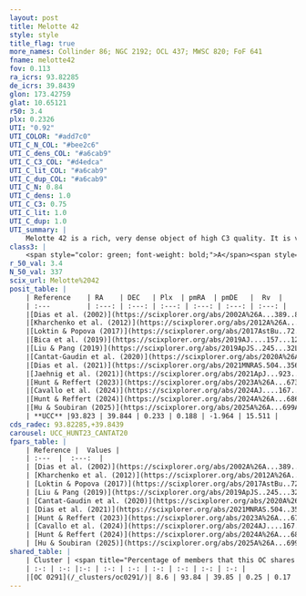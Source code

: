 ```yaml
---
layout: post
title: Melotte 42
style: style
title_flag: true
more_names: Collinder 86; NGC 2192; OCL 437; MWSC 820; FoF 641
fname: melotte42
fov: 0.113
ra_icrs: 93.82285
de_icrs: 39.8439
glon: 173.42759
glat: 10.65121
r50: 3.4
plx: 0.2326
UTI: "0.92"
UTI_COLOR: "#add7c0"
UTI_C_N_COL: "#bee2c6"
UTI_C_dens_COL: "#a6cab9"
UTI_C_C3_COL: "#d4edca"
UTI_C_lit_COL: "#a6cab9"
UTI_C_dup_COL: "#a6cab9"
UTI_C_N: 0.84
UTI_C_dens: 1.0
UTI_C_C3: 0.75
UTI_C_lit: 1.0
UTI_C_dup: 1.0
UTI_summary: |
    Melotte 42 is a rich, very dense object of high C3 quality. It is very well-studied in the literature. This object shares a very small percentage of members with a later reported entry.
class3: |
    <span style="color: green; font-weight: bold;">A</span><span style="color: #FFC300; font-weight: bold;">B</span>
r_50_val: 3.4
N_50_val: 337
scix_url: Melotte%2042
posit_table: |
    | Reference    | RA    | DEC   | Plx  | pmRA  | pmDE   |  Rv  |
    | :---         | :---: | :---: | :---: | :---: | :---: | :---: |
    |[Dias et al. (2002)](https://scixplorer.org/abs/2002A%26A...389..871D) | 93.821 | 39.855 | -- | 0.18 | -5.31 | -- |
    |[Kharchenko et al. (2012)](https://scixplorer.org/abs/2012A%26A...543A.156K) | 93.82 | 39.868 | -- | -2.68 | -3.32 | -- |
    |[Loktin & Popova (2017)](https://scixplorer.org/abs/2017AstBu..72..257L) | 93.825 | 39.856 | -- | 0.18 | -5.31 | -- |
    |[Bica et al. (2019)](https://scixplorer.org/abs/2019AJ....157...12B) | 93.79 | 39.848 | -- | -- | -- | -- |
    |[Liu & Pang (2019)](https://scixplorer.org/abs/2019ApJS..245...32L) | 93.835 | 39.826 | 0.25 | 0.307 | -1.908 | -- |
    |[Cantat-Gaudin et al. (2020)](https://scixplorer.org/abs/2020A%26A...640A...1C) | 93.819 | 39.846 | 0.223 | 0.193 | -1.962 | -- |
    |[Dias et al. (2021)](https://scixplorer.org/abs/2021MNRAS.504..356D) | 93.824 | 39.843 | 0.219 | 0.189 | -1.977 | -- |
    |[Jaehnig et al. (2021)](https://scixplorer.org/abs/2021ApJ...923..129J) | 93.816 | 39.856 | 0.268 | 0.219 | -1.978 | -- |
    |[Hunt & Reffert (2023)](https://scixplorer.org/abs/2023A%26A...673A.114H) | 93.822 | 39.843 | 0.228 | 0.189 | -1.969 | 20.754 |
    |[Cavallo et al. (2024)](https://scixplorer.org/abs/2024AJ....167...12C) | 93.82 | 39.84 | 0.23 | -- | -- | -- |
    |[Hunt & Reffert (2024)](https://scixplorer.org/abs/2024A%26A...686A..42H) | 93.822 | 39.843 | 0.228 | 0.189 | -1.969 | 20.754 |
    |[Hu & Soubiran (2025)](https://scixplorer.org/abs/2025A%26A...699A.246H) | 93.82 | 39.84 | -- | -- | -- | -- |
    | **UCC** |93.823 | 39.844 | 0.233 | 0.188 | -1.964 | 15.511 | 
cds_radec: 93.82285,+39.8439
carousel: UCC_HUNT23_CANTAT20
fpars_table: |
    | Reference |  Values |
    | :---  |  :---:  |
    | [Dias et al. (2002)](https://scixplorer.org/abs/2002A%26A...389..871D) | `E(B-V)=0.16, Dist=3467.0, Age=9.15, [Fe/H]=-0.31` |
    | [Kharchenko et al. (2012)](https://scixplorer.org/abs/2012A%26A...543A.156K) | `e_bv=0.1, distance=3501, log_age=9.25, metallicity=-0.31` |
    | [Loktin & Popova (2017)](https://scixplorer.org/abs/2017AstBu..72..257L) | `E(B-V)=0.17, Dmod=12.88, logt=8.76` |
    | [Liu & Pang (2019)](https://scixplorer.org/abs/2019ApJS..245...32L) | `Age=1.45, Z=-0.25` |
    | [Cantat-Gaudin et al. (2020)](https://scixplorer.org/abs/2020A%26A...640A...1C) | `AVNN=0.43, DMNN=12.78, AgeNN=8.99` |
    | [Dias et al. (2021)](https://scixplorer.org/abs/2021MNRAS.504..356D) | `Av=0.613, Dist=3485, logage=9.113, [Fe/H]=-0.181` |
    | [Hunt & Reffert (2023)](https://scixplorer.org/abs/2023A%26A...673A.114H) | `AV50=0.19, diffAV50=0.219, MOD50=13.08, logAge50=9.029` |
    | [Cavallo et al. (2024)](https://scixplorer.org/abs/2024AJ....167...12C) | `AV50=0.67, dMod50=12.5, logAge50=9.12, [Fe/H]50=-0.24` |
    | [Hunt & Reffert (2024)](https://scixplorer.org/abs/2024A%26A...686A..42H) | `MassJ=1770.82` |
    | [Hu & Soubiran (2025)](https://scixplorer.org/abs/2025A%26A...699A.246H) | `MA22=-0.28, MA23f=-0.43, MA23g=-0.24, MZ23=-0.29, MK24=-0.31, MF24=-0.25` |
shared_table: |
    | Cluster | <span title="Percentage of members that this OC shares with the ones listed">%</span>   | RA   | DEC   | Plx   | pmRA  | pmDE  | Rv | UTI |
    | :-: | :-: |:-: | :-: | :-: | :-: | :-: | :-: | :-: |
    |[OC 0291](/_clusters/oc0291/)| 8.6 | 93.84 | 39.85 | 0.25 | 0.17 | -1.96 | 18.57 |0.0 |
---
```

